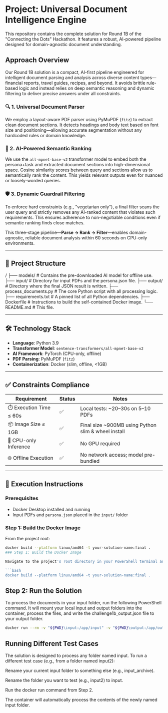 # Project: Universal Document Intelligence Engine

This repository contains the complete solution for Round 1B of the "Connecting the Dots" Hackathon. It features a robust, AI-powered pipeline designed for domain-agnostic document understanding.

## Approach Overview

Our Round 1B solution is a compact, AI-first pipeline engineered for intelligent document parsing and analysis across diverse content types—financial reports, travel guides, recipes, and beyond. It avoids brittle rule-based logic and instead relies on deep semantic reasoning and dynamic filtering to deliver precise answers under all constraints.

### 🔍 1. Universal Document Parser

We employ a layout-aware PDF parser using PyMuPDF (`fitz`) to extract clean document sections. It detects headings and body text based on font size and positioning—allowing accurate segmentation without any hardcoded rules or domain knowledge.

### 🧠 2. AI-Powered Semantic Ranking

We use the `all-mpnet-base-v2` transformer model to embed both the persona+task and extracted document sections into high-dimensional space. Cosine similarity scores between query and sections allow us to semantically rank the content. This yields relevant outputs even for nuanced or loosely-worded queries.

### 🛡️ 3. Dynamic Guardrail Filtering

To enforce hard constraints (e.g., "vegetarian only"), a final filter scans the user query and strictly removes any AI-ranked content that violates such requirements. This ensures adherence to non-negotiable conditions even if semantic ranking finds close matches.

This three-stage pipeline—**Parse → Rank → Filter**—enables domain-agnostic, reliable document analysis within 60 seconds on CPU-only environments.

---

## 📁 Project Structure


/
├── models/               # Contains the pre-downloaded AI model for offline use.
├── input/                # Directory for input PDFs and the persona.json file.
├── output/               # Directory where the final JSON result is written.
├── process_documents.py  # The core Python script with all processing logic.
├── requirements.txt      # A pinned list of all Python dependencies.
├── Dockerfile            # Instructions to build the self-contained Docker image.
└── README.md             # This file.


---

## 🛠️ Technology Stack

- **Language**: Python 3.9
- **Transformer Model**: `sentence-transformers/all-mpnet-base-v2`
- **AI Framework**: PyTorch (CPU-only, offline)
- **PDF Parsing**: PyMuPDF (`fitz`)
- **Containerization**: Docker (slim, offline, <1GB)

---

## ✅ Constraints Compliance

| Requirement               | Status  | Notes |
|--------------------------|---------|-------|
| ⏱️ Execution Time ≤ 60s  | ✅      | Local tests: ~20–30s on 5–10 PDFs |
| 📦 Image Size ≤ 1GB       | ✅      | Final size ~900MB using Python slim & wheel install |
| 🧠 CPU-only Inference     | ✅      | No GPU required |
| 🌐 Offline Execution      | ✅      | No network access; model pre-bundled |

---

## 🚀 Execution Instructions

### Prerequisites

- Docker Desktop installed and running
- Input PDFs and `persona.json` placed in the `input/` folder

### Step 1: Build the Docker Image

From the project root:

```bash
docker build --platform linux/amd64 -t your-solution-name:final .
### Step 1: Build the Docker Image

Navigate to the project's root directory in your PowerShell terminal and run the following command. This will build the Docker image.

```bash
docker build --platform linux/amd64 -t your-solution-name:final .
```


## Step 2: Run the Solution

To process the documents in your input folder, run the following PowerShell command. It will mount your local input and output folders into the container, process the files, and write the challenge1b_output.json file to your output folder.

```bash
docker run --rm -v "${PWD}\input:/app/input" -v "${PWD}\output:/app/output" --network none your-solution-name:final
```
## Running Different Test Cases

The solution is designed to process any folder named input. To run a different test case (e.g., from a folder named input2):

Rename your current input folder to something else (e.g., input_archive).

Rename the folder you want to test (e.g., input2) to input.

Run the docker run command from Step 2.

The container will automatically process the contents of the newly named input folder.
